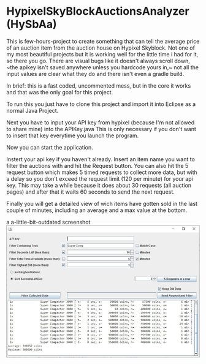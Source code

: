 # HypixelSkyBlockAuctionsAnalyzer (HySbAa)
This is few-hours-project to create something that can tell the average price of an auction item
from the auction house on Hypixel Skyblock. 
Not one of my most beautiful projects but it is working well for the little time i had for it, so there you go.
There are visual bugs like it doesn't always scroll down, 
~the apikey isn't saved anywhere unless you hardcode yours in,~
not all the input values are clear what they do
and there isn't even a gradle build.

In brief: this is a fast coded, uncommented mess, but in the core it works and that was the only goal for this project.

To run this you just have to clone this project and import it into Eclipse as a normal Java Project.

Next you have to input your API key from hypixel (because I'm not allowed to share mine) into the APIKey.java
This is only necessary if you don't want to insert that key everytime you launch the program.

Now you can start the application.

Instert your api key if you haven't already.
Insert an item name you want to filter the auctions with and hit the Request button.
You can also hit the 5 request button which makes 5 timed requests to collect more data, 
but with a delay so you don't exceed the request limit (120 per minute) for your api key.
This may take a while because it does about 30 requests (all auction pages) 
and after that it waits 60 seconds to send the next request.

Finally you will get a detailed view of wich items have gotten sold in the last couple of minutes,
including an average and a max value at the bottom.

a a-little-bit-outdated screenshot
![screenshot2](screenshots/screenshot2.JPG)

